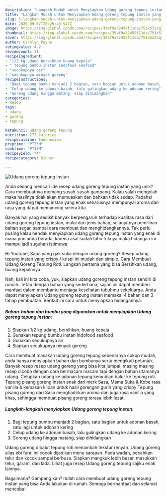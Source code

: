 ```yaml
---
description: "Langkah Mudah untuk Menyiapkan Udang goreng tepung instan yang Bikin Ngiler"
title: "Langkah Mudah untuk Menyiapkan Udang goreng tepung instan yang Bikin Ngiler"
slug: 5-langkah-mudah-untuk-menyiapkan-udang-goreng-tepung-instan-yang-bikin-ngiler
date: 2020-09-07T20:29:49.947Z
image: https://img-global.cpcdn.com/recipes/39af9a32459f11da/751x532cq70/udang-goreng-tepung-instan-foto-resep-utama.jpg
thumbnail: https://img-global.cpcdn.com/recipes/39af9a32459f11da/751x532cq70/udang-goreng-tepung-instan-foto-resep-utama.jpg
cover: https://img-global.cpcdn.com/recipes/39af9a32459f11da/751x532cq70/udang-goreng-tepung-instan-foto-resep-utama.jpg
author: Carolyn Payne
ratingvalue: 4.2
reviewcount: 11
recipeingredient:
- "1/2 kg udang bersihkan buang kepala"
- " tepung bumbu instan Indofood seafood"
- "secukupnya air"
- "secukupnya minyak goreng"
recipeinstructions:
- "Bagi tepung bumbu menjadi 2 bagian, satu bagian untuk adonan basah, satu lagi untuk adonan kering"
- "Celup udang ke adonan basah, lalu gulingkan udang ke adonan kering"
- "Goreng udang hingga matang, siap dihidangkan"
categories:
- Resep
tags:
- udang
- goreng
- tepung

katakunci: udang goreng tepung 
nutrition: 277 calories
recipecuisine: Indonesian
preptime: "PT25M"
cooktime: "PT37M"
recipeyield: "4"
recipecategory: Dinner

---
```



![Udang goreng tepung instan](https://img-global.cpcdn.com/recipes/39af9a32459f11da/751x532cq70/udang-goreng-tepung-instan-foto-resep-utama.jpg)

Anda sedang mencari ide resep udang goreng tepung instan yang unik? Cara membuatnya memang susah-susah gampang. Kalau salah mengolah maka hasilnya tidak akan memuaskan dan bahkan tidak sedap. Padahal udang goreng tepung instan yang enak seharusnya mempunyai aroma dan rasa yang dapat memancing selera kita.

Banyak hal yang sedikit banyak berpengaruh terhadap kualitas rasa dari udang goreng tepung instan, mulai dari jenis bahan, selanjutnya pemilihan bahan segar, sampai cara membuat dan menghidangkannya. Tak perlu pusing kalau hendak menyiapkan udang goreng tepung instan yang enak di mana pun anda berada, karena asal sudah tahu triknya maka hidangan ini mampu jadi suguhan istimewa.

Hi Youtube, Sapa yang gak suka dengan udang goreng? Resep udang tepung instan yang crispy / krispi ini mudah dan simple. Cara Membuat Udang Goreng Tepung Roti: Langkah pertama yang bisa Bersihkan udang, buang kepalanya.


Nah, kali ini kita coba, yuk, siapkan udang goreng tepung instan sendiri di rumah. Tetap dengan bahan yang sederhana, sajian ini dapat memberi manfaat dalam membantu menjaga kesehatan tubuhmu sekeluarga. Anda dapat menyiapkan Udang goreng tepung instan memakai 4 bahan dan 3 tahap pembuatan. Berikut ini cara untuk menyiapkan hidangannya.

<!--inarticleads1-->

##### Bahan-bahan dan bumbu yang digunakan untuk menyiapkan Udang goreng tepung instan:

1. Siapkan 1/2 kg udang, bersihkan, buang kepala
1. Gunakan  tepung bumbu instan Indofood seafood
1. Gunakan secukupnya air
1. Siapkan secukupnya minyak goreng


Cara membuat masakan udang goreng tepung sebenarnya cukup mudah, anda hanya menyiapkan bahan dan bumbunya serta mengikuti petunjuk. Banyak resep resep udang goreng yang bisa kita jumpai, masing masing resep dicoba dengan cara bermacam macam tapi dengan bahan utamanya udang. Celupkan udang ke adonan tepung kemudian balur ke tepung roti. Tepung pisang goreng instan enak dari merk Sasa, Mama Suka &amp; Kobe rasa vanilla &amp; kemasan kiloan untuk hasil gorengan gurih yang crispy Tepung pisang goreng dari Sasa menghadirkan aroma dan juga rasa vanilla yang khas, sehingga membuat pisang goreng terasa lebih lezat. 

<!--inarticleads2-->

##### Langkah-langkah menyiapkan Udang goreng tepung instan:

1. Bagi tepung bumbu menjadi 2 bagian, satu bagian untuk adonan basah, satu lagi untuk adonan kering
1. Celup udang ke adonan basah, lalu gulingkan udang ke adonan kering
1. Goreng udang hingga matang, siap dihidangkan


Udang goreng dibalut tepung roti menambah tekstur renyah. Udang goreng alias ebi furai ini cocok dijadikan menu sarapan. Pada wadah, pecahkan telur dan kocok sampai berbusa. Siapkan mangkuk lebih besar, masukkan telur, garam, dan lada. Lihat juga resep Udang goreng tepung sajiku enak lainnya. 

Bagaimana? Gampang kan? Itulah cara membuat udang goreng tepung instan yang bisa Anda lakukan di rumah. Semoga bermanfaat dan selamat mencoba!
